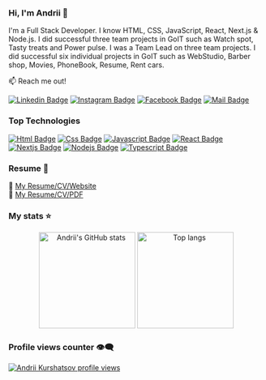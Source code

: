 ### Hi, I'm Andrii 👋

I'm a Full Stack Developer. I know HTML, CSS, JavaScript, React, Next.js & Node.js. I did successful three team projects in GoIT such as Watch spot, Tasty treats and Power pulse.
I was a Team Lead on three team projects. I did successful six individual projects in GoIT such as WebStudio, Barber shop, Movies, PhoneBook, Resume, Rent cars.

:mailbox: Reach me out!

[![Linkedin Badge](https://img.shields.io/badge/-Andrii_Kurshatsov-0e76a8?style=flat&labelColor=0e76a8&logo=linkedin&logoColor=white)](https://www.linkedin.com/in/seoinar/)
[![Instagram Badge](https://img.shields.io/badge/-@Andrii_Kurshatsov-E4405F?style=flat&labelColor=E4405F&logo=instagram&logoColor=white)](https://www.instagram.com/andres_kurshatsov/)
[![Facebook Badge](https://img.shields.io/badge/-@Andrii_Kurshatsov-0866FF?style=flat&labelColor=0866FF&logo=facebook&logoColor=white)](https://www.facebook.com/andres.kurshatsov)
[![Mail Badge](https://img.shields.io/badge/-Andrii_Kurshatsov-c0392b?style=flat&labelColor=c0392b&logo=gmail&logoColor=white)](mailto:andreswebit@gmail.com)

### Top Technologies

[![Html Badge](https://img.shields.io/badge/-HTML-E34F26?style=for-the-badge&labelColor=black&logo=html5&logoColor=E34F26)](#) [![Css Badge](https://img.shields.io/badge/-CSS-1572B6?style=for-the-badge&labelColor=black&logo=css3&logoColor=1572B6)](#) [![Javascript Badge](https://img.shields.io/badge/-Javascript-F0DB4F?style=for-the-badge&labelColor=black&logo=javascript&logoColor=F0DB4F)](#) [![React Badge](https://img.shields.io/badge/-React-61DBFB?style=for-the-badge&labelColor=black&logo=react&logoColor=61DBFB)](#)  [![Nextjs Badge](https://img.shields.io/badge/-Next.js-000000?style=for-the-badge&labelColor=black&logo=next.js&logoColor=ffffff)](#) [![Nodejs Badge](https://img.shields.io/badge/-Node.js-3C873A?style=for-the-badge&labelColor=black&logo=node.js&logoColor=3C873A)](#) [![Typescript Badge](https://img.shields.io/badge/-Typescript-007acc?style=for-the-badge&labelColor=black&logo=typescript&logoColor=007acc)](#)

### Resume 📝

🔗 [My Resume/CV/Website](https://andres.kh.ua/)<br />
📃 [My Resume/CV/PDF](https://andres.kh.ua/pdf/kurshatsov-andrii-junior-fullstack-developer.pdf)

### My stats ⭐

<div align="center">
<img height="190px" alt="Andrii's GitHub stats" src="https://github-readme-stats.vercel.app/api?username=kurshatsov-andrii&show_icons=true&theme=transparent"/>
<img height="190px" alt="Top langs" src="https://github-readme-stats.vercel.app/api/top-langs/?username=kurshatsov-andrii&layout=compact&&langs_count=8"/>
</div>

### Profile views counter 👁️‍🗨️

[![Andrii Kurshatsov profile views](https://u8views.com/api/v1/github/profiles/7869344/views/day-week-month-total-count.svg)](https://u8views.com/github/kurshatsov-andrii)
